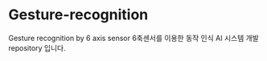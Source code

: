 # Gesture-recognition
Gesture recognition by 6 axis sensor
6축센서를 이용한 동작 인식 AI 시스템 개발 repository 입니다.